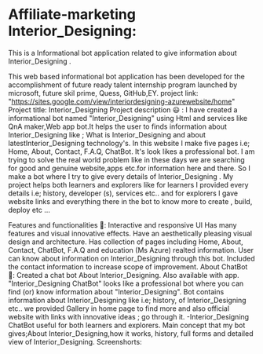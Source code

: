 # Affiliate-marketing Interior_Designing:
This is a Informational bot application related to give information about Interior_Designing .

This web based informational bot application has been developed for the accomplishment of future ready talent internship program launched by microsoft, future skil prime, Quess, GitHub,EY.
project link: "https://sites.google.com/view/interiordesigning-azurewebsite/home"
Project title:
   Interior_Designing
Project description 😃 :
I have created a informational bot named "Interior_Designing" using Html and services like QnA maker,Web app bot.It helps the user to finds information about Interior_Designing like ; What is Interior_Designing and about latestInterior_Designing technology's. In this website I make five pages i.e; Home, About, Contact, F.A.Q, ChatBot. It's look likes a professional bot. I am trying to solve the real world problem like in these days we are searching for good and genuine website,apps etc.for information here and there. So I make a bot where I try to give every details of Interior_Designing . My project helps both learners and explorers like for learners I provided every details i.e; history, developer (s), services etc.. and for explorers I gave website links and everything there in the bot to know more to create , build, deploy etc ...

Features and functionalities 🧐:
Interactive and responsive UI
Has many features and visual innovative effects.
Have an aesthetically pleasing visual design and architecture.
Has collection of pages including Home, About, Contact, ChatBot, F.A.Q and education (Ms Azure) realted information.
User can know about information on Interior_Designing through this bot.
Included the contact information to increase scope of improvement.
About ChatBot 💬:
Created a chat bot About Interior_Designing.
Also available with app.
"Interior_Designing ChatBot" looks like a professional bot where you can find (or) know information about "Interior_Designing".
Bot contains information about Interior_Designing like i.e; history, of Interior_Designing etc..
we provided Gallery in home page to find more and also official website with links with innovative ideas ; go through it. -Interior_Designing ChatBot useful for both learners and explorers.
Main concept that my bot gives;About Interior_Designing,how it works, history, full forms and detailed view of Interior_Designing.
Screenshorts:
